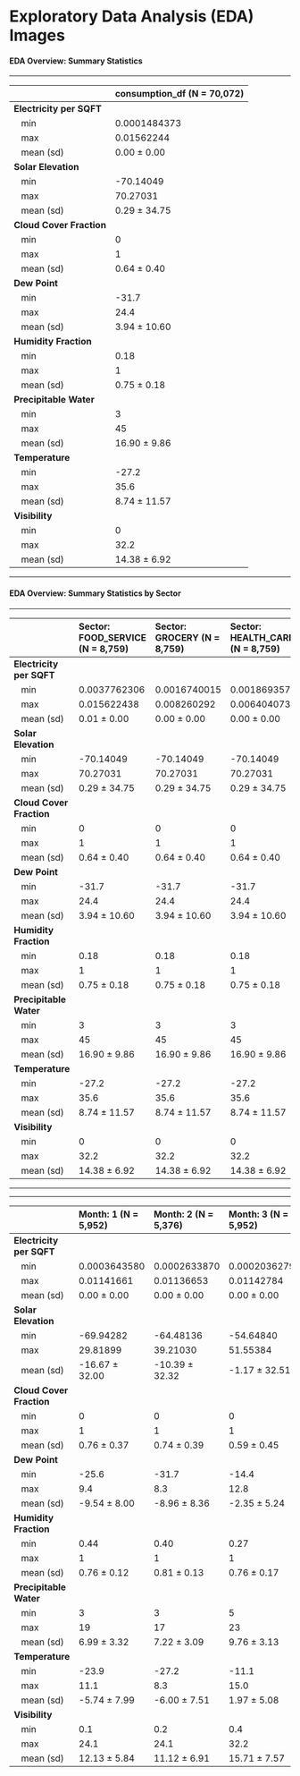 # Exploratory Data Analysis (EDA) Images
#### EDA Overview: Summary Statistics
---
|                         |consumption_df (N = 70,072) |
|:------------------------|:---------------------------|
|**Electricity per SQFT** |&nbsp;&nbsp;                |
|&nbsp;&nbsp; min         |0.0001484373                |
|&nbsp;&nbsp; max         |0.01562244                  |
|&nbsp;&nbsp; mean (sd)   |0.00 &plusmn; 0.00          |
|**Solar Elevation**      |&nbsp;&nbsp;                |
|&nbsp;&nbsp; min         |-70.14049                   |
|&nbsp;&nbsp; max         |70.27031                    |
|&nbsp;&nbsp; mean (sd)   |0.29 &plusmn; 34.75         |
|**Cloud Cover Fraction** |&nbsp;&nbsp;                |
|&nbsp;&nbsp; min         |0                           |
|&nbsp;&nbsp; max         |1                           |
|&nbsp;&nbsp; mean (sd)   |0.64 &plusmn; 0.40          |
|**Dew Point**            |&nbsp;&nbsp;                |
|&nbsp;&nbsp; min         |-31.7                       |
|&nbsp;&nbsp; max         |24.4                        |
|&nbsp;&nbsp; mean (sd)   |3.94 &plusmn; 10.60         |
|**Humidity Fraction**    |&nbsp;&nbsp;                |
|&nbsp;&nbsp; min         |0.18                        |
|&nbsp;&nbsp; max         |1                           |
|&nbsp;&nbsp; mean (sd)   |0.75 &plusmn; 0.18          |
|**Precipitable Water**   |&nbsp;&nbsp;                |
|&nbsp;&nbsp; min         |3                           |
|&nbsp;&nbsp; max         |45                          |
|&nbsp;&nbsp; mean (sd)   |16.90 &plusmn; 9.86         |
|**Temperature**          |&nbsp;&nbsp;                |
|&nbsp;&nbsp; min         |-27.2                       |
|&nbsp;&nbsp; max         |35.6                        |
|&nbsp;&nbsp; mean (sd)   |8.74 &plusmn; 11.57         |
|**Visibility**           |&nbsp;&nbsp;                |
|&nbsp;&nbsp; min         |0                           |
|&nbsp;&nbsp; max         |32.2                        |
|&nbsp;&nbsp; mean (sd)   |14.38 &plusmn; 6.92         |

---

#### EDA Overview: Summary Statistics by Sector

---

|                         |Sector: FOOD_SERVICE (N = 8,759) |Sector: GROCERY (N = 8,759) |Sector: HEALTH_CARE (N = 8,759) |Sector: K12_SCHOOLS (N = 8,759) |Sector: LODGING (N = 8,759) |Sector: OFFICE (N = 8,759) |Sector: RESIDENTIAL (N = 8,759) |Sector: STAND_ALONE_RETAIL (N = 8,759) |
|:------------------------|:--------------------------------|:---------------------------|:-------------------------------|:-------------------------------|:---------------------------|:--------------------------|:-------------------------------|:--------------------------------------|
|**Electricity per SQFT** |&nbsp;&nbsp;                     |&nbsp;&nbsp;                |&nbsp;&nbsp;                    |&nbsp;&nbsp;                    |&nbsp;&nbsp;                |&nbsp;&nbsp;               |&nbsp;&nbsp;                    |&nbsp;&nbsp;                           |
|&nbsp;&nbsp; min         |0.0037762306                     |0.0016740015                |0.0018693575                    |0.0005404738                    |0.0007389245                |0.0003500289               |0.0004363200                    |0.0001484373                           |
|&nbsp;&nbsp; max         |0.015622438                      |0.008260292                 |0.006404073                     |0.004645773                     |0.003011645                 |0.006062273                |0.002016149                     |0.004112562                            |
|&nbsp;&nbsp; mean (sd)   |0.01 &plusmn; 0.00               |0.00 &plusmn; 0.00          |0.00 &plusmn; 0.00              |0.00 &plusmn; 0.00              |0.00 &plusmn; 0.00          |0.00 &plusmn; 0.00         |0.00 &plusmn; 0.00              |0.00 &plusmn; 0.00                     |
|**Solar Elevation**      |&nbsp;&nbsp;                     |&nbsp;&nbsp;                |&nbsp;&nbsp;                    |&nbsp;&nbsp;                    |&nbsp;&nbsp;                |&nbsp;&nbsp;               |&nbsp;&nbsp;                    |&nbsp;&nbsp;                           |
|&nbsp;&nbsp; min         |-70.14049                        |-70.14049                   |-70.14049                       |-70.14049                       |-70.14049                   |-70.14049                  |-70.14049                       |-70.14049                              |
|&nbsp;&nbsp; max         |70.27031                         |70.27031                    |70.27031                        |70.27031                        |70.27031                    |70.27031                   |70.27031                        |70.27031                               |
|&nbsp;&nbsp; mean (sd)   |0.29 &plusmn; 34.75              |0.29 &plusmn; 34.75         |0.29 &plusmn; 34.75             |0.29 &plusmn; 34.75             |0.29 &plusmn; 34.75         |0.29 &plusmn; 34.75        |0.29 &plusmn; 34.75             |0.29 &plusmn; 34.75                    |
|**Cloud Cover Fraction** |&nbsp;&nbsp;                     |&nbsp;&nbsp;                |&nbsp;&nbsp;                    |&nbsp;&nbsp;                    |&nbsp;&nbsp;                |&nbsp;&nbsp;               |&nbsp;&nbsp;                    |&nbsp;&nbsp;                           |
|&nbsp;&nbsp; min         |0                                |0                           |0                               |0                               |0                           |0                          |0                               |0                                      |
|&nbsp;&nbsp; max         |1                                |1                           |1                               |1                               |1                           |1                          |1                               |1                                      |
|&nbsp;&nbsp; mean (sd)   |0.64 &plusmn; 0.40               |0.64 &plusmn; 0.40          |0.64 &plusmn; 0.40              |0.64 &plusmn; 0.40              |0.64 &plusmn; 0.40          |0.64 &plusmn; 0.40         |0.64 &plusmn; 0.40              |0.64 &plusmn; 0.40                     |
|**Dew Point**            |&nbsp;&nbsp;                     |&nbsp;&nbsp;                |&nbsp;&nbsp;                    |&nbsp;&nbsp;                    |&nbsp;&nbsp;                |&nbsp;&nbsp;               |&nbsp;&nbsp;                    |&nbsp;&nbsp;                           |
|&nbsp;&nbsp; min         |-31.7                            |-31.7                       |-31.7                           |-31.7                           |-31.7                       |-31.7                      |-31.7                           |-31.7                                  |
|&nbsp;&nbsp; max         |24.4                             |24.4                        |24.4                            |24.4                            |24.4                        |24.4                       |24.4                            |24.4                                   |
|&nbsp;&nbsp; mean (sd)   |3.94 &plusmn; 10.60              |3.94 &plusmn; 10.60         |3.94 &plusmn; 10.60             |3.94 &plusmn; 10.60             |3.94 &plusmn; 10.60         |3.94 &plusmn; 10.60        |3.94 &plusmn; 10.60             |3.94 &plusmn; 10.60                    |
|**Humidity Fraction**    |&nbsp;&nbsp;                     |&nbsp;&nbsp;                |&nbsp;&nbsp;                    |&nbsp;&nbsp;                    |&nbsp;&nbsp;                |&nbsp;&nbsp;               |&nbsp;&nbsp;                    |&nbsp;&nbsp;                           |
|&nbsp;&nbsp; min         |0.18                             |0.18                        |0.18                            |0.18                            |0.18                        |0.18                       |0.18                            |0.18                                   |
|&nbsp;&nbsp; max         |1                                |1                           |1                               |1                               |1                           |1                          |1                               |1                                      |
|&nbsp;&nbsp; mean (sd)   |0.75 &plusmn; 0.18               |0.75 &plusmn; 0.18          |0.75 &plusmn; 0.18              |0.75 &plusmn; 0.18              |0.75 &plusmn; 0.18          |0.75 &plusmn; 0.18         |0.75 &plusmn; 0.18              |0.75 &plusmn; 0.18                     |
|**Precipitable Water**   |&nbsp;&nbsp;                     |&nbsp;&nbsp;                |&nbsp;&nbsp;                    |&nbsp;&nbsp;                    |&nbsp;&nbsp;                |&nbsp;&nbsp;               |&nbsp;&nbsp;                    |&nbsp;&nbsp;                           |
|&nbsp;&nbsp; min         |3                                |3                           |3                               |3                               |3                           |3                          |3                               |3                                      |
|&nbsp;&nbsp; max         |45                               |45                          |45                              |45                              |45                          |45                         |45                              |45                                     |
|&nbsp;&nbsp; mean (sd)   |16.90 &plusmn; 9.86              |16.90 &plusmn; 9.86         |16.90 &plusmn; 9.86             |16.90 &plusmn; 9.86             |16.90 &plusmn; 9.86         |16.90 &plusmn; 9.86        |16.90 &plusmn; 9.86             |16.90 &plusmn; 9.86                    |
|**Temperature**          |&nbsp;&nbsp;                     |&nbsp;&nbsp;                |&nbsp;&nbsp;                    |&nbsp;&nbsp;                    |&nbsp;&nbsp;                |&nbsp;&nbsp;               |&nbsp;&nbsp;                    |&nbsp;&nbsp;                           |
|&nbsp;&nbsp; min         |-27.2                            |-27.2                       |-27.2                           |-27.2                           |-27.2                       |-27.2                      |-27.2                           |-27.2                                  |
|&nbsp;&nbsp; max         |35.6                             |35.6                        |35.6                            |35.6                            |35.6                        |35.6                       |35.6                            |35.6                                   |
|&nbsp;&nbsp; mean (sd)   |8.74 &plusmn; 11.57              |8.74 &plusmn; 11.57         |8.74 &plusmn; 11.57             |8.74 &plusmn; 11.57             |8.74 &plusmn; 11.57         |8.74 &plusmn; 11.57        |8.74 &plusmn; 11.57             |8.74 &plusmn; 11.57                    |
|**Visibility**           |&nbsp;&nbsp;                     |&nbsp;&nbsp;                |&nbsp;&nbsp;                    |&nbsp;&nbsp;                    |&nbsp;&nbsp;                |&nbsp;&nbsp;               |&nbsp;&nbsp;                    |&nbsp;&nbsp;                           |
|&nbsp;&nbsp; min         |0                                |0                           |0                               |0                               |0                           |0                          |0                               |0                                      |
|&nbsp;&nbsp; max         |32.2                             |32.2                        |32.2                            |32.2                            |32.2                        |32.2                       |32.2                            |32.2                                   |
|&nbsp;&nbsp; mean (sd)   |14.38 &plusmn; 6.92              |14.38 &plusmn; 6.92         |14.38 &plusmn; 6.92             |14.38 &plusmn; 6.92             |14.38 &plusmn; 6.92         |14.38 &plusmn; 6.92        |14.38 &plusmn; 6.92             |14.38 &plusmn; 6.92                    |

---

---

|                         |Month: 1 (N = 5,952)  |Month: 2 (N = 5,376)  |Month: 3 (N = 5,952) |Month: 4 (N = 5,752) |Month: 5 (N = 5,952) |Month: 6 (N = 5,760) |Month: 7 (N = 5,952) |Month: 8 (N = 5,952) |Month: 9 (N = 5,760) |Month: 10 (N = 5,952) |Month: 11 (N = 5,760) |Month: 12 (N = 5,952) |
|:------------------------|:---------------------|:---------------------|:--------------------|:--------------------|:--------------------|:--------------------|:--------------------|:--------------------|:--------------------|:---------------------|:---------------------|:---------------------|
|**Electricity per SQFT** |&nbsp;&nbsp;          |&nbsp;&nbsp;          |&nbsp;&nbsp;         |&nbsp;&nbsp;         |&nbsp;&nbsp;         |&nbsp;&nbsp;         |&nbsp;&nbsp;         |&nbsp;&nbsp;         |&nbsp;&nbsp;         |&nbsp;&nbsp;          |&nbsp;&nbsp;          |&nbsp;&nbsp;          |
|&nbsp;&nbsp; min         |0.0003643580          |0.0002633870          |0.0002036279         |0.0001484373         |0.0001484373         |0.0001484373         |0.0001484373         |0.0001484373         |0.0001484373         |0.0003140090          |0.0002775098          |0.0004192674          |
|&nbsp;&nbsp; max         |0.01141661            |0.01136653            |0.01142784           |0.01240610           |0.01278610           |0.01562244           |0.01552343           |0.01542802           |0.01322155           |0.01154326            |0.01139283            |0.01136574            |
|&nbsp;&nbsp; mean (sd)   |0.00 &plusmn; 0.00    |0.00 &plusmn; 0.00    |0.00 &plusmn; 0.00   |0.00 &plusmn; 0.00   |0.00 &plusmn; 0.00   |0.00 &plusmn; 0.00   |0.00 &plusmn; 0.00   |0.00 &plusmn; 0.00   |0.00 &plusmn; 0.00   |0.00 &plusmn; 0.00    |0.00 &plusmn; 0.00    |0.00 &plusmn; 0.00    |
|**Solar Elevation**      |&nbsp;&nbsp;          |&nbsp;&nbsp;          |&nbsp;&nbsp;         |&nbsp;&nbsp;         |&nbsp;&nbsp;         |&nbsp;&nbsp;         |&nbsp;&nbsp;         |&nbsp;&nbsp;         |&nbsp;&nbsp;         |&nbsp;&nbsp;          |&nbsp;&nbsp;          |&nbsp;&nbsp;          |
|&nbsp;&nbsp; min         |-69.94282             |-64.48136             |-54.64840            |-42.40576            |-31.79671            |-24.92542            |-28.98990            |-38.52555            |-49.70109            |-61.09720             |-68.22575             |-70.14049             |
|&nbsp;&nbsp; max         |29.81899              |39.21030              |51.55384             |61.80404             |68.70540             |70.27031             |69.96813             |64.84336             |54.89274             |43.33530              |32.35638              |25.02829              |
|&nbsp;&nbsp; mean (sd)   |-16.67 &plusmn; 32.00 |-10.39 &plusmn; 32.32 |-1.17 &plusmn; 32.51 |8.28 &plusmn; 32.38  |15.38 &plusmn; 32.09 |18.56 &plusmn; 31.85 |16.92 &plusmn; 31.95 |10.83 &plusmn; 32.25 |2.04 &plusmn; 32.42  |-7.39 &plusmn; 32.36  |-15.02 &plusmn; 32.07 |-18.49 &plusmn; 31.84 |
|**Cloud Cover Fraction** |&nbsp;&nbsp;          |&nbsp;&nbsp;          |&nbsp;&nbsp;         |&nbsp;&nbsp;         |&nbsp;&nbsp;         |&nbsp;&nbsp;         |&nbsp;&nbsp;         |&nbsp;&nbsp;         |&nbsp;&nbsp;         |&nbsp;&nbsp;          |&nbsp;&nbsp;          |&nbsp;&nbsp;          |
|&nbsp;&nbsp; min         |0                     |0                     |0                    |0                    |0                    |0                    |0                    |0                    |0                    |0                     |0                     |0                     |
|&nbsp;&nbsp; max         |1                     |1                     |1                    |1                    |1                    |1                    |1                    |1                    |1                    |1                     |1                     |1                     |
|&nbsp;&nbsp; mean (sd)   |0.76 &plusmn; 0.37    |0.74 &plusmn; 0.39    |0.59 &plusmn; 0.45   |0.63 &plusmn; 0.43   |0.55 &plusmn; 0.41   |0.55 &plusmn; 0.39   |0.55 &plusmn; 0.37   |0.63 &plusmn; 0.37   |0.52 &plusmn; 0.39   |0.61 &plusmn; 0.43    |0.72 &plusmn; 0.39    |0.85 &plusmn; 0.27    |
|**Dew Point**            |&nbsp;&nbsp;          |&nbsp;&nbsp;          |&nbsp;&nbsp;         |&nbsp;&nbsp;         |&nbsp;&nbsp;         |&nbsp;&nbsp;         |&nbsp;&nbsp;         |&nbsp;&nbsp;         |&nbsp;&nbsp;         |&nbsp;&nbsp;          |&nbsp;&nbsp;          |&nbsp;&nbsp;          |
|&nbsp;&nbsp; min         |-25.6                 |-31.7                 |-14.4                |-11.7                |-3.3                 |-4.4                 |8.9                  |5.6                  |1.7                  |-7.2                  |-8.9                  |-18.2                 |
|&nbsp;&nbsp; max         |9.4                   |8.3                   |12.8                 |17.8                 |21.7                 |23.3                 |24.4                 |23.9                 |19.4                 |14.4                  |14.4                  |5.6                   |
|&nbsp;&nbsp; mean (sd)   |-9.54 &plusmn; 8.00   |-8.96 &plusmn; 8.36   |-2.35 &plusmn; 5.24  |0.56 &plusmn; 6.86   |8.58 &plusmn; 5.15   |13.12 &plusmn; 6.08  |16.61 &plusmn; 3.61  |15.48 &plusmn; 4.19  |12.42 &plusmn; 4.02  |5.52 &plusmn; 3.96    |0.57 &plusmn; 5.19    |-5.66 &plusmn; 4.25   |
|**Humidity Fraction**    |&nbsp;&nbsp;          |&nbsp;&nbsp;          |&nbsp;&nbsp;         |&nbsp;&nbsp;         |&nbsp;&nbsp;         |&nbsp;&nbsp;         |&nbsp;&nbsp;         |&nbsp;&nbsp;         |&nbsp;&nbsp;         |&nbsp;&nbsp;          |&nbsp;&nbsp;          |&nbsp;&nbsp;          |
|&nbsp;&nbsp; min         |0.44                  |0.40                  |0.27                 |0.18                 |0.25                 |0.20                 |0.36                 |0.37                 |0.38                 |0.41                  |0.43                  |0.41                  |
|&nbsp;&nbsp; max         |1                     |1                     |1                    |1                    |1                    |1                    |1                    |1                    |1                    |1                     |1                     |1                     |
|&nbsp;&nbsp; mean (sd)   |0.76 &plusmn; 0.12    |0.81 &plusmn; 0.13    |0.76 &plusmn; 0.17   |0.59 &plusmn; 0.22   |0.66 &plusmn; 0.20   |0.69 &plusmn; 0.22   |0.74 &plusmn; 0.19   |0.75 &plusmn; 0.17   |0.79 &plusmn; 0.17   |0.82 &plusmn; 0.16    |0.83 &plusmn; 0.13    |0.81 &plusmn; 0.09    |
|**Precipitable Water**   |&nbsp;&nbsp;          |&nbsp;&nbsp;          |&nbsp;&nbsp;         |&nbsp;&nbsp;         |&nbsp;&nbsp;         |&nbsp;&nbsp;         |&nbsp;&nbsp;         |&nbsp;&nbsp;         |&nbsp;&nbsp;         |&nbsp;&nbsp;          |&nbsp;&nbsp;          |&nbsp;&nbsp;          |
|&nbsp;&nbsp; min         |3                     |3                     |5                    |5                    |9                    |15                   |21                   |15                   |12                   |7                     |6                     |4                     |
|&nbsp;&nbsp; max         |19                    |17                    |23                   |31                   |38                   |43                   |45                   |44                   |34                   |25                    |25                    |15                    |
|&nbsp;&nbsp; mean (sd)   |6.99 &plusmn; 3.32    |7.22 &plusmn; 3.09    |9.76 &plusmn; 3.13   |13.93 &plusmn; 5.39  |18.53 &plusmn; 5.81  |28.97 &plusmn; 7.68  |31.50 &plusmn; 5.91  |27.59 &plusmn; 6.68  |22.93 &plusmn; 5.33  |15.15 &plusmn; 3.49   |11.52 &plusmn; 3.91   |8.03 &plusmn; 1.83    |
|**Temperature**          |&nbsp;&nbsp;          |&nbsp;&nbsp;          |&nbsp;&nbsp;         |&nbsp;&nbsp;         |&nbsp;&nbsp;         |&nbsp;&nbsp;         |&nbsp;&nbsp;         |&nbsp;&nbsp;         |&nbsp;&nbsp;         |&nbsp;&nbsp;          |&nbsp;&nbsp;          |&nbsp;&nbsp;          |
|&nbsp;&nbsp; min         |-23.9                 |-27.2                 |-11.1                |-6.7                 |0.0                  |0.6                  |8.9                  |8.3                  |2.8                  |-5.0                  |-7.2                  |-15.6                 |
|&nbsp;&nbsp; max         |11.1                  |8.3                   |15.0                 |28.3                 |29.4                 |35.6                 |33.9                 |32.8                 |28.9                 |21.7                  |18.3                  |5.6                   |
|&nbsp;&nbsp; mean (sd)   |-5.74 &plusmn; 7.99   |-6.00 &plusmn; 7.51   |1.97 &plusmn; 5.08   |8.82 &plusmn; 7.02   |15.77 &plusmn; 6.15  |20.09 &plusmn; 6.68  |22.09 &plusmn; 5.34  |20.66 &plusmn; 5.21  |16.66 &plusmn; 5.06  |8.75 &plusmn; 4.67    |3.33 &plusmn; 5.13    |-2.51 &plusmn; 4.08   |
|**Visibility**           |&nbsp;&nbsp;          |&nbsp;&nbsp;          |&nbsp;&nbsp;         |&nbsp;&nbsp;         |&nbsp;&nbsp;         |&nbsp;&nbsp;         |&nbsp;&nbsp;         |&nbsp;&nbsp;         |&nbsp;&nbsp;         |&nbsp;&nbsp;          |&nbsp;&nbsp;          |&nbsp;&nbsp;          |
|&nbsp;&nbsp; min         |0.1                   |0.2                   |0.4                  |0.2                  |1.6                  |1.6                  |0.8                  |0.8                  |0.1                  |0.0                   |0.8                   |0.0                   |
|&nbsp;&nbsp; max         |24.1                  |24.1                  |32.2                 |32.0                 |32.2                 |24.0                 |24.0                 |32.2                 |32.2                 |32.2                  |32.2                  |32.2                  |
|&nbsp;&nbsp; mean (sd)   |12.13 &plusmn; 5.84   |11.12 &plusmn; 6.91   |15.71 &plusmn; 7.57  |17.55 &plusmn; 5.73  |17.83 &plusmn; 6.95  |16.19 &plusmn; 5.74  |16.51 &plusmn; 6.52  |14.27 &plusmn; 6.50  |12.72 &plusmn; 6.93  |13.94 &plusmn; 6.76   |11.64 &plusmn; 5.65   |12.73 &plusmn; 7.15   |
